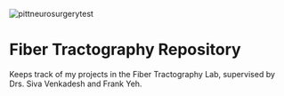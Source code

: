 
![pittneurosurgerytest](https://github.com/manovarmani/tractography/assets/142830163/c256993d-4cb3-4f3d-a0a0-afa9594a5001)


# Fiber Tractography Repository
Keeps track of my projects in the Fiber Tractography Lab, supervised by Drs. Siva Venkadesh and Frank Yeh.
